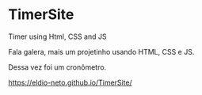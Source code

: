# TimerSite
Timer using Html, CSS and JS

Fala galera, mais um projetinho usando HTML, CSS e JS.

Dessa vez foi um cronômetro.

https://eldio-neto.github.io/TimerSite/
